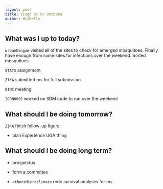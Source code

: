 ```yaml
---
layout: post
title: Vingt et Un Octobre
author: Michelle
---
```


## What was I up to today?

`urbanDengue` visited all of the sites to check for emerged mosquitoes. Finally have enough from some sites for infections over the weekend. Sorted mosquitoes.

`STATS` assignment

`ZIKA` submitted ms for full submission

`OINC` meeting

`ICON8002` worked on SDM code to run over the weekend

## What should I be doing tomorrow?

`ZIKA` finish follow-up figure

* plan Experience UGA thing

## What should I be doing long term?

* prospectus

* form a committee

* `athensMicroclimate` redo survival analyses for ms


<i class="fa fa-code" style="color:green"> </i>
